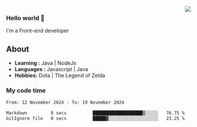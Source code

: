 <img align='right' src="https://github-readme-stats.vercel.app/api?username=jumodada&show_icons=true&theme=vue">

### Hello world 👋

I'm a Front-end developer 
    
## About
-  **Learning :** Java | NodeJs
-  **Languages :** Javascript | Java
-  **Hobbies:** Dota | The Legend of Zelda

### My code time

<!--START_SECTION:waka-->

```txt
From: 12 November 2024 - To: 19 November 2024

Markdown         0 secs          ███████████████████▒░░░░░   76.75 %
GitIgnore file   0 secs          █████▓░░░░░░░░░░░░░░░░░░░   23.25 %
```

<!--END_SECTION:waka-->
